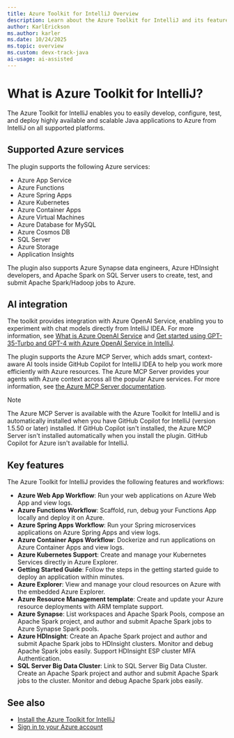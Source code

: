 ```yaml
---
title: Azure Toolkit for IntelliJ Overview
description: Learn about the Azure Toolkit for IntelliJ and its features for developing, configuring, testing, and deploying Java applications to Azure.
author: KarlErickson
ms.author: karler
ms.date: 10/24/2025
ms.topic: overview
ms.custom: devx-track-java
ai-usage: ai-assisted
---
```


# What is Azure Toolkit for IntelliJ?

The Azure Toolkit for IntelliJ enables you to easily develop, configure, test, and deploy highly available and scalable Java applications to Azure from IntelliJ on all supported platforms.

## Supported Azure services

The plugin supports the following Azure services:

- Azure App Service
- Azure Functions
- Azure Spring Apps
- Azure Kubernetes
- Azure Container Apps
- Azure Virtual Machines
- Azure Database for MySQL
- Azure Cosmos DB
- SQL Server
- Azure Storage
- Application Insights

The plugin also supports Azure Synapse data engineers, Azure HDInsight developers, and Apache Spark on SQL Server users to create, test, and submit Apache Spark/Hadoop jobs to Azure.

## AI integration

The toolkit provides integration with Azure OpenAI Service, enabling you to experiment with chat models directly from IntelliJ IDEA. For more information, see [What is Azure OpenAI Service](/azure/ai-services/openai/overview) and [Get started using GPT-35-Turbo and GPT-4 with Azure OpenAI Service in IntelliJ](chatgpt-intellij.md).

The plugin supports the Azure MCP Server, which adds smart, context-aware AI tools inside GitHub Copilot for IntelliJ IDEA to help you work more efficiently with Azure resources. The Azure MCP Server provides your agents with Azure context across all the popular Azure services. For more information, see [the Azure MCP Server documentation](/azure/developer/azure-mcp-server/overview).

> [!NOTE]
> The Azure MCP Server is available with the Azure Toolkit for IntelliJ and is automatically installed when you have GitHub Copilot for IntelliJ (version 1.5.50 or later) installed. If GitHub Copilot isn't installed, the Azure MCP Server isn't installed automatically when you install the plugin. GitHub Copilot for Azure isn't available for IntelliJ.

## Key features

The Azure Toolkit for IntelliJ provides the following features and workflows:

- **Azure Web App Workflow**: Run your web applications on Azure Web App and view logs.
- **Azure Functions Workflow**: Scaffold, run, debug your Functions App locally and deploy it on Azure.
- **Azure Spring Apps Workflow**: Run your Spring microservices applications on Azure Spring Apps and view logs.
- **Azure Container Apps Workflow**: Dockerize and run applications on Azure Container Apps and view logs.
- **Azure Kubernetes Support**: Create and manage your Kubernetes Services directly in Azure Explorer.
- **Getting Started Guide**: Follow the steps in the getting started guide to deploy an application within minutes.
- **Azure Explorer**: View and manage your cloud resources on Azure with the embedded Azure Explorer.
- **Azure Resource Management template**: Create and update your Azure resource deployments with ARM template support.
- **Azure Synapse**: List workspaces and Apache Spark Pools, compose an Apache Spark project, and author and submit Apache Spark jobs to Azure Synapse Spark pools.
- **Azure HDInsight**: Create an Apache Spark project and author and submit Apache Spark jobs to HDInsight clusters. Monitor and debug Apache Spark jobs easily. Support HDInsight ESP cluster MFA Authentication.
- **SQL Server Big Data Cluster**: Link to SQL Server Big Data Cluster. Create an Apache Spark project and author and submit Apache Spark jobs to the cluster. Monitor and debug Apache Spark jobs easily.

## See also

- [Install the Azure Toolkit for IntelliJ](install-toolkit.md)
- [Sign in to your Azure account](sign-in-instructions.md)
